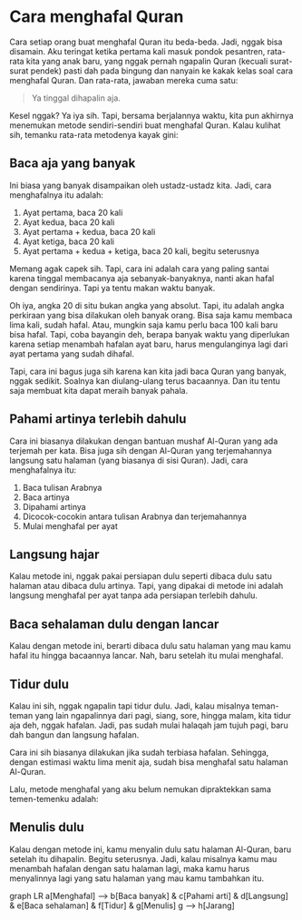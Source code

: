 # Cara menghafal Quran

Cara setiap orang buat menghafal Quran itu beda-beda. Jadi, nggak bisa disamain. Aku teringat ketika pertama kali masuk pondok pesantren, rata-rata kita yang anak baru, yang nggak pernah ngapalin Quran (kecuali surat-surat pendek) pasti dah pada bingung dan nanyain ke kakak kelas soal cara menghafal Quran. Dan rata-rata, jawaban mereka cuma satu:

> Ya tinggal dihapalin aja.

Kesel nggak? Ya iya sih. Tapi, bersama berjalannya waktu, kita pun akhirnya menemukan metode sendiri-sendiri buat menghafal Quran. Kalau kulihat sih, temanku rata-rata metodenya kayak gini:

## Baca aja yang banyak

Ini biasa yang banyak disampaikan oleh ustadz-ustadz kita. Jadi, cara menghafalnya itu adalah:

1. Ayat pertama, baca 20 kali
2. Ayat kedua, baca 20 kali
3. Ayat pertama + kedua, baca 20 kali
4. Ayat ketiga, baca 20 kali
5. Ayat pertama + kedua + ketiga, baca 20 kali, begitu seterusnya

Memang agak capek sih. Tapi, cara ini adalah cara yang paling santai karena tinggal membacanya aja sebanyak-banyaknya, nanti akan hafal dengan sendirinya. Tapi ya tentu makan waktu banyak.

Oh iya, angka 20 di situ bukan angka yang absolut. Tapi, itu adalah angka perkiraan yang bisa dilakukan oleh banyak orang. Bisa saja kamu membaca lima kali, sudah hafal. Atau, mungkin saja kamu perlu baca 100 kali baru bisa hafal. Tapi, coba bayangin deh, berapa banyak waktu yang diperlukan karena setiap menambah hafalan ayat baru, harus mengulanginya lagi dari ayat pertama yang sudah dihafal.

Tapi, cara ini bagus juga sih karena kan kita jadi baca Quran yang banyak, nggak sedikit. Soalnya kan diulang-ulang terus bacaannya. Dan itu tentu saja membuat kita dapat meraih banyak pahala.

## Pahami artinya terlebih dahulu

Cara ini biasanya dilakukan dengan bantuan mushaf Al-Quran yang ada terjemah per kata. Bisa juga sih dengan Al-Quran yang terjemahannya langsung satu halaman (yang biasanya di sisi Quran). Jadi, cara menghafalnya itu:

1. Baca tulisan Arabnya
2. Baca artinya
3. Dipahami artinya
4. Dicocok-cocokin antara tulisan Arabnya dan terjemahannya
5. Mulai menghafal per ayat

## Langsung hajar

Kalau metode ini, nggak pakai persiapan dulu seperti dibaca dulu satu halaman atau dibaca dulu artinya. Tapi, yang dipakai di metode ini adalah langsung menghafal per ayat tanpa ada persiapan terlebih dahulu.

## Baca sehalaman dulu dengan lancar

Kalau dengan metode ini, berarti dibaca dulu satu halaman yang mau kamu hafal itu hingga bacaannya lancar. Nah, baru setelah itu mulai menghafal.

## Tidur dulu

Kalau ini sih, nggak ngapalin tapi tidur dulu. Jadi, kalau misalnya teman-teman yang lain ngapalinnya dari pagi, siang, sore, hingga malam, kita tidur aja deh, nggak hafalan. Jadi, pas sudah mulai halaqah jam tujuh pagi, baru dah bangun dan langsung hafalan.

Cara ini sih biasanya dilakukan jika sudah terbiasa hafalan. Sehingga, dengan estimasi waktu lima menit aja, sudah bisa menghafal satu halaman Al-Quran.

Lalu, metode menghafal yang aku belum nemukan dipraktekkan sama temen-temenku adalah:

## Menulis dulu

Kalau dengan metode ini, kamu menyalin dulu satu halaman Al-Quran, baru setelah itu dihapalin. Begitu seterusnya. Jadi, kalau misalnya kamu mau menambah hafalan dengan satu halaman lagi, maka kamu harus menyalinnya lagi yang satu halaman yang mau kamu tambahkan itu.

<div class="mermaid">
graph LR
a[Menghafal] --> b[Baca banyak] & c[Pahami arti] & d[Langsung] & e[Baca sehalaman] & f[Tidur] & g[Menulis]
g --> h[Jarang]
</div>